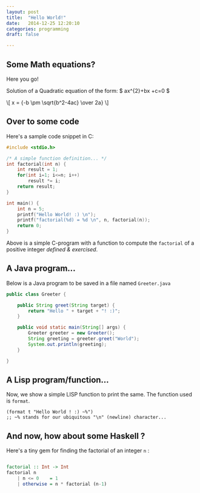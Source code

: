 ```yaml
---
layout: post
title:  "Hello World!"
date:   2014-12-25 12:20:10
categories: programming
draft: false

---
```


## Some Math equations?

Here you go!

Solution of a Quadratic equation of the form: \$ ax^{2}+bx +c=0 \$

\\[ x = {-b \pm \sqrt{b^2-4ac} \over 2a} \\]

## Over to some code

Here's a sample code snippet in C:

``` c
#include <stdio.h>

/* A simple function definition... */
int factorial(int n) {
    int result = 1;
    for(int i=1; i<=n; i++)
        result *= i;
    return result;
}

int main() {
    int n = 5;
    printf("Hello World! :) \n");
    printf("factorial(%d) = %d \n", n, factorial(n));
    return 0;
}

```

Above is a simple C-program with a function to compute the `factorial` of a positive integer _defined & exercised_.

## A Java program...

Below is a Java program to be saved in a file named `Greeter.java`

``` java
public class Greeter {

    public String greet(String target) {
        return "Hello " + target + "! :)";
    }

    public void static main(String[] args) {
        Greeter greeter = new Greeter();
        String greeting = greeter.greet("World");
        System.out.println(greeting);
    }

}

```

## A Lisp program/function...

Now, we show a simple LISP function to print the same. The function used is `format`.

``` common-lisp
(format t "Hello World ! :) ~%")
;; ~% stands for our ubiquitous "\n" (newline) character...
```

## And now, how about some Haskell ?

Here's a tiny gem for finding the factorial of an integer `n` :

``` haskell

factorial :: Int -> Int
factorial n
    | n <= 0    = 1
    | otherwise = n * factorial (n-1)

```
